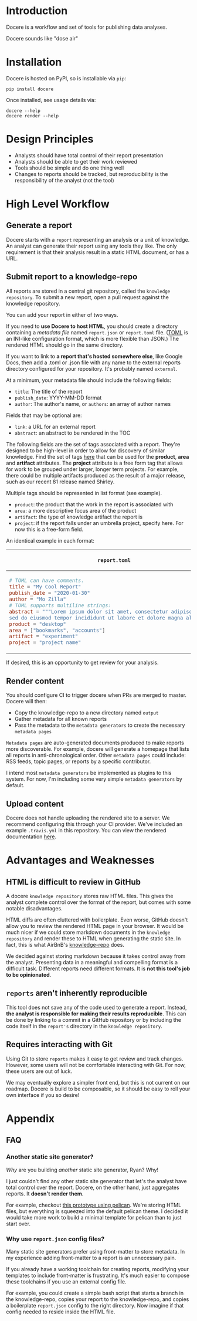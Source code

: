 # Introduction

Docere is a workflow and set of tools for publishing data analyses.

Docere sounds like "dose air"

# Installation

Docere is hosted on PyPI, so is installable via `pip`:

    pip install docere

Once installed, see usage details via:

    docere --help
    docere render --help

# Design Principles

* Analysts should have total control of their report presentation
* Analysts should be able to get their work reviewed
* Tools should be simple and do one thing well
* Changes to reports should be tracked,
  but reproducibility is the responsibility of the analyst (not the tool)

# High Level Workflow

## Generate a report

Docere starts with a `report` representing an analysis or a unit of knowledge.
An analyst can generate their report using any tools they like.
The only requirement is that their analysis result in a static HTML document,
or has a URL.

## Submit report to a knowledge-repo

All reports are stored in a central git repository, called the `knowledge repository`.
To submit a new report,
open a pull request against the knowledge repository.

You can add your report in either of two ways.

If you need to **use Docere to host HTML**, you should
create a directory containing a *metadata file* named `report.json` or `report.toml` file.
([TOML] is an INI-like configuration format, which is more flexible than JSON.)
The rendered HTML should go in the same directory.

If you want to link to **a report that's hosted somewhere else**, like Google Docs,
then add a .toml or .json file with any name to the external reports directory
configured for your repository. It's probably named `external`.

At a minimum, your metadata file should include the following fields:

* `title`: The title of the report
* `publish_date`: YYYY-MM-DD format
* `author`: The author's name, or `authors`: an array of author names

Fields that may be optional are:

* `link`: a URL for an external report
* `abstract`: an abstract to be rendered in the TOC


The following fields are the set of tags associated with a report. They're designed to be high-level in order to allow for discovery of similar knowledge. Find the set of tags [here](https://docs.google.com/spreadsheets/d/1RAz-0zyVSC-gM8nbxVfdCs0x8Bpz5ydWIR3ZZ6MAr9M/edit?usp=sharing) that can be used for the __product__, __area__ and __artifact__ attributes. The __project__ attribute is a free form tag that allows for work to be grouped under larger, longer term projects. For example, there could be multiple artifacts produced as the result of a major release, such as our recent 81 release named Shirley.

Multiple tags should be represented in list format (see example).

* `product`: the product that the work in the report is associated with
* `area`: a more descriptive focus area of the product
* `artifact`: the type of knowledge artifact the report is
* `project`: if the report falls under an umbrella project, specify here. For now this is a free-form field.

An identical example in each format:

<table>
<thead><tr><th>

`report.toml`

</th><th>

`report.json`

</th></tr></thead>
<tbody><tr>
<td>

```toml
# TOML can have comments.
title = "My Cool Report"
publish_date = "2020-01-30"
author = "Mo Zilla"
# TOML supports multiline strings:
abstract = """Lorem ipsum dolor sit amet, consectetur adipiscing elit,
sed do eiusmod tempor incididunt ut labore et dolore magna aliqua."""
product = "desktop"
area = ["bookmarks", "accounts"]
artifact = "experiment"
project = "project name"
```

</td>
<td>

```json
{
  "title": "My Cool Report",
  "publish_date": "2020-01-30",
  "author": "Mo Zilla",
  "abstract": "Lorem ipsum dolor sit amet, consectetur adipiscing elit, sed do eiusmod tempor incididunt ut labore et dolore magna aliqua.",
  "product": "desktop",
  "area": ["bookmarks", "accounts"],
  "artifact": "experiment",
  "project": "project name"
}
```

</td>
</tr></tbody></table>

If desired, this is an opportunity to get review for your analysis.

[TOML]: https://toml.io/en/

## Render content

You should configure CI to trigger docere when PRs are merged to master.
Docere will then:

* Copy the knowledge-repo to a new directory named `output`
* Gather metadata for all known reports
* Pass the metadata to the `metadata generators` to create the necessary `metadata pages`

`Metadata pages` are auto-generated documents produced to make reports more discoverable.
For example, docere will generate a homepage that lists all reports in anti-chronological order.
Other `metadata pages` could include: RSS feeds, topic pages, or reports by a specific contributor.

I intend most `metadata generators` be implemented as plugins to this system.
For now, I'm including some very simple `metadata generators` by default.

## Upload content

Docere does not handle uploading the rendered site to a server.
We recommend configuring this through your CI provider.
We've included an example `.travis.yml` in this repository.
You can view the rendered documentation
[here](http://docere-test.s3-website-us-east-1.amazonaws.com/).

# Advantages and Weaknesses

## HTML is difficult to review in GitHub

A docere `knowledge repository` stores raw HTML files.
This gives the analyst complete control over the format of the report,
but comes with some notable disadvantages.

HTML diffs are often cluttered with boilerplate.
Even worse, GitHub doesn't allow you to review the rendered HTML page in your browser.
It would be much nicer if we could store markdown documents in the `knowledge repository`
and render these to HTML when generating the static site.
In fact, this is what AirBnB's [knowledge-repo] does.

We decided against storing markdown because it takes control away from the analyst.
Presenting data in a meaningful and compelling format is a difficult task.
Different reports need different formats.
It is **not this tool's job to be opinionated**.

## `reports` aren't inherently reproducible

This tool does not save any of the code used to generate a report.
Instead, **the analyst is responsible for making their results reproducible**.
This can be done by linking to a commit in a GitHub repository
or by including the code itself in the `report's` directory in the `knowledge repository`.

## Requires interacting with Git

Using Git to store `reports` makes it easy to get review and track changes.
However, some users will not be comfortable interacting with Git.
For now, these users are out of luck.

We may eventually explore a simpler front end,
but this is not current on our roadmap.
Docere is build to be composable,
so it should be easy to roll your own interface if you so desire!


# Appendix

## FAQ

### Another static site generator?

_Why_ are you building _another_ static site generator, Ryan?
Why!

I just couldn't find any other static site generator
that let's the analyst have total control over the report.
Docere, on the other hand, just aggregates reports.
It **doesn't render them**.

For example, checkout
[this prototype using pelican](https://github.com/harterrt/dpel).
We're storing HTML files,
but everything is squeezed into the default pelican theme.
I decided it would take more work to build a minimal template for pelican
than to just start over.

### Why use `report.json` config files?

Many static site generators prefer using front-matter to store metadata.
In my experience adding front-matter to a report is an unnecessary pain.

If you already have a working toolchain for creating reports,
modifying your templates to include front-matter is frustrating.
It's much easier to compose these toolchains if you use an external config file.

For example, you could create a simple bash script that
starts a branch in the knowledge-repo,
copies your report to the knowledge-repo,
and copies a boilerplate `report.json` config to the right directory.
Now imagine if that config needed to reside inside the HTML file.


[knowledge-repo]: https://github.com/airbnb/knowledge-repo
